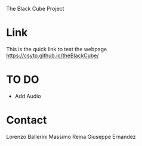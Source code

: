 The Black Cube Project

# Link

This is the quick link to test the webpage https://csytp.github.io/theBlackCube/

# TO DO

- Add Audio

# Contact
Lorenzo Ballerini
Massimo Reina
Giuseppe Ernandez
